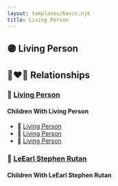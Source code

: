 ```yaml
---
layout: templates/basic.njk
title: Living Person
---
```

## 🟣 Living Person

## 👩‍❤️‍👨 Relationships

### 🔵 [Living Person](/people/2/28832046)

#### Children With Living Person
* 🔵 [Living Person](/people/1/11913320)
* 🔵 [Living Person](/people/3/34056238)
* 🔵 [Living Person](/people/2/21284059)
### 🔵 [LeEarl Stephen Rutan](/people/7/75225835)

#### Children With LeEarl Stephen Rutan